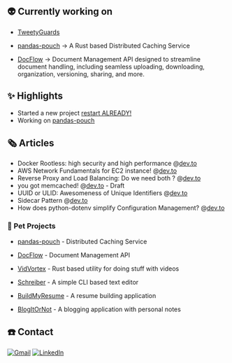 
## 👽 Currently working on

- [TweetyGuards](https://github.com/jiisanda/jiisanda/blob/99f9651f07f94fb66f5bd8278a14e68fe242124d/TweetyGuards.png)

- [pandas-pouch](https://www.github.com/jiisanda/pandas-pouch) -> A Rust based Distributed Caching Service

- [DocFlow](https://www.github.com/jiisanda/docflow)
    -> Document Management API designed to streamline document handling, including seamless uploading, downloading, organization, versioning, sharing, and more.

## ✨ Highlights

- Started a new project [restart ALREADY!](https://www.github.com/jiisanda/restart-already)
- Working on [pandas-pouch](https://www.github.com/jiisanda/pandas-pouch)

## 🗞️ Articles

- Docker Rootless: high security and high performance @[dev.to](https://dev.to/jiisanda/docker-rootless-high-security-and-high-performance-2ji8)
- AWS Network Fundamentals for EC2 instance! @[dev.to](https://dev.to/jiisanda/aws-network-fundamentals-for-ec2-instance-4684)
- Reverse Proxy and Load Balancing: Do we need both ? @[dev.to](https://dev.to/jiisanda/reverse-proxy-and-load-balancing-do-we-need-both--45hc)
- you got memcached! @[dev.to](https://dev.to/jiisanda/you-got-memcached-2o5b-temp-slug-4896106?preview=d5b45adfb1c9ae3f6f8f36bb4295fcdba93d38ddcf76b2d262ca55ff27392922d0f2e9c436a473d00fabbfefbe858a0c20ca3af0e35d67773482a704) - Draft
- UUID or ULID: Awesomeness of Unique Identifiers @[dev.to](https://dev.to/jiisanda/uuid-or-ulid-awesomeness-of-unique-identifiers-48cd)
- Sidecar Pattern @[dev.to](https://dev.to/jiisanda/sidecar-pattern-4cp3)
- How does python-dotenv simplify Configuration Management? @[dev.to](https://dev.to/jiisanda/how-does-python-dotenv-simplify-configuration-management-3ne6)

### 🐼 Pet Projects

- [pandas-pouch](https://www.github.com/jiisanda/pandas-pouch) - Distributed Caching Service 


- [DocFlow](https://www.github.com/jiisanda/docflow) - Document Management API

- [VidVortex](https://www.github.com/jiisanda/vidvortex) - Rust based utility for doing stuff with videos

- [Schreiber](https://www.github.com/jiisanda/schreiber) - A simple CLI based text editor

- [BuildMyResume](https://www.github.com/jiisanda/BuildMyResume) - A resume building application

- [BlogItOrNot](https://www.github.com/jiisanda/blogitornot) - A blogging application with personal notes

## ☎️ Contact

[![
Gmail](https://img.shields.io/badge/Gmail-100000?style=for-the-badge&logo=gmail&logoColor=white)](mailto:harshjaiswal2307@gmail.com)
[![LinkedIn](https://img.shields.io/badge/linkedin-100000.svg?style=for-the-badge&logo=linkedin&logoColor=white)](https://www.linkedin.com/in/jiisanda)
